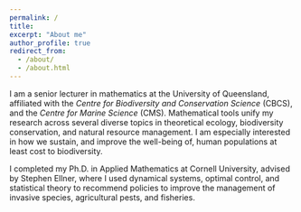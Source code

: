 ```yaml
---
permalink: /
title: 
excerpt: "About me"
author_profile: true
redirect_from: 
  - /about/
  - /about.html
---
```


I am a senior lecturer in mathematics at the University of Queensland, affiliated with the <i>Centre for Biodiversity and Conservation Science</i> (CBCS), and the <i>Centre for Marine Science</i> (CMS). Mathematical tools unify my research across several diverse topics in theoretical ecology, biodiversity conservation, and natural resource management. I am especially interested in how we sustain, and improve the well-being of, human populations at least cost to biodiversity.

I completed my Ph.D. in Applied Mathematics at Cornell University, advised by Stephen Ellner, where I used dynamical systems, optimal control, and statistical theory to recommend policies to improve the management of invasive species, agricultural pests, and fisheries.  



